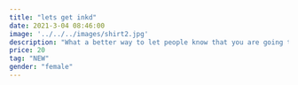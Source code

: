 ```yaml
---
title: "lets get inkd"
date: 2021-3-04 08:46:00
image: '../../../images/shirt2.jpg'
description: "What a better way to let people know that you are going to Inkd than by wearing it proudly?"
price: 20
tag: "NEW"
gender: "female"
---
```


